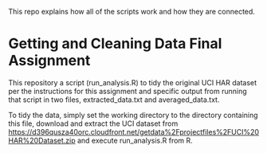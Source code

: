 This repo explains how all of the scripts work and how they are connected.

Getting and Cleaning Data Final Assignment
====================
This repository a script (run_analysis.R) to tidy the original UCI HAR dataset per the instructions for this assignment and specific output from running that script in two files, extracted_data.txt and averaged_data.txt. 

To tidy the data, simply set the working directory to the directory containing this file, download and extract the UCI dataset from https://d396qusza40orc.cloudfront.net/getdata%2Fprojectfiles%2FUCI%20HAR%20Dataset.zip and execute run_analysis.R from R. 
